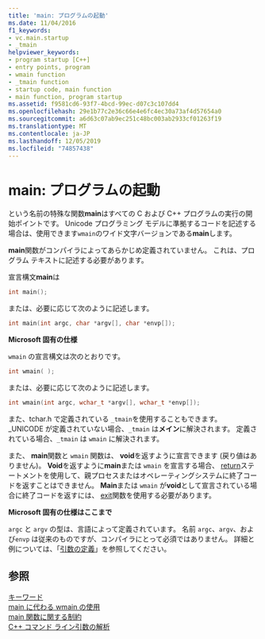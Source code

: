 ```yaml
---
title: 'main: プログラムの起動'
ms.date: 11/04/2016
f1_keywords:
- vc.main.startup
- _tmain
helpviewer_keywords:
- program startup [C++]
- entry points, program
- wmain function
- _tmain function
- startup code, main function
- main function, program startup
ms.assetid: f9581cd6-93f7-4bcd-99ec-d07c3c107dd4
ms.openlocfilehash: 29e1b77c2e36c66e4e6fc4ec30a73af4d57654a0
ms.sourcegitcommit: a6d63c07ab9ec251c48bc003ab2933cf01263f19
ms.translationtype: MT
ms.contentlocale: ja-JP
ms.lasthandoff: 12/05/2019
ms.locfileid: "74857438"
---
```

# <a name="main-program-startup"></a>main: プログラムの起動

という名前の特殊な関数**main**はすべての C および C++ プログラムの実行の開始ポイントです。 Unicode プログラミング モデルに準拠するコードを記述する場合は、使用できます`wmain`のワイド文字バージョンである**main**します。

**main**関数がコンパイラによってあらかじめ定義されていません。 これは、プログラム テキストに記述する必要があります。

宣言構文**main**は

```cpp
int main();
```

または、必要に応じて次のように記述します。

```cpp
int main(int argc, char *argv[], char *envp[]);
```

**Microsoft 固有の仕様**

`wmain` の宣言構文は次のとおりです。

```cpp
int wmain( );
```

または、必要に応じて次のように記述します。

```cpp
int wmain(int argc, wchar_t *argv[], wchar_t *envp[]);
```

また、tchar.h で定義されている `_tmain`を使用することもできます。 _UNICODE が定義されていない場合、`_tmain` は**メイン**に解決されます。 定義されている場合、`_tmain` は `wmain` に解決されます。

また、 **main**関数と `wmain` 関数は、 **void**を返すように宣言できます (戻り値はありません)。 **Void**を返すように**main**または `wmain` を宣言する場合、 [return](../cpp/return-statement-in-program-termination-cpp.md)ステートメントを使用して、親プロセスまたはオペレーティングシステムに終了コードを返すことはできません。 **Main**または `wmain` が**void**として宣言されている場合に終了コードを返すには、 [exit](../cpp/exit-function.md)関数を使用する必要があります。

**Microsoft 固有の仕様はここまで**

`argc` と `argv` の型は、言語によって定義されています。 名前 `argc`、`argv`、および`envp` は従来のものですが、コンパイラにとって必須ではありません。 詳細と例については、「[引数の定義](../cpp/argument-definitions.md)」を参照してください。

## <a name="see-also"></a>参照

[キーワード](../cpp/keywords-cpp.md)<br/>
[main に代わる wmain の使用](../cpp/using-wmain-instead-of-main.md)<br/>
[main 関数に関する制約](../cpp/main-function-restrictions.md)<br/>
[C++ コマンド ライン引数の解析](../cpp/parsing-cpp-command-line-arguments.md)
